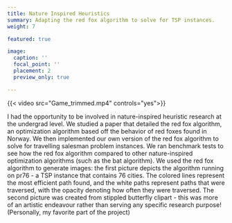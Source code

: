 ```yaml
---
title: Nature Inspired Heuristics
summary: Adapting the red fox algorithm to solve for TSP instances.
weight: 7

featured: true

image:
  caption: ''
  focal_point: ''
  placement: 2
  preview_only: true

---
```

{{< video src="Game_trimmed.mp4" controls="yes">}}

I had the opportunity to be involved in nature-inspired heuristic research at the undergrad level. We studied a paper that detailed the red fox algorithm, an optimization algorithm based off the behavior of red foxes found in Norway. We then implemented our own version of the red fox algorithm to solve for travelling salesman problem instances. We ran benchmark tests to see how the red fox algorithm compared to other nature-inspired optimization algorithms (such as the bat algorithm). We used the red fox algorithm to generate images: the first picture depicts the algorithm running on pr76 - a TSP instance that contains 76 cities. The colored lines represent the most efficient path found, and the white paths represent paths that were traversed, with the opacity denoting how often they were traversed. The second picture was created from stippled butterfly clipart - this was more of an artistic endeavour rather than serving any specific research purpose! (Personally, my favorite part of the project)